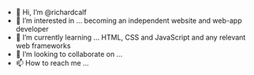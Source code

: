 - 👋 Hi, I’m @richardcalf
- 👀 I’m interested in ... becoming an independent website and web-app developer
- 🌱 I’m currently learning ... HTML, CSS and JavaScript and any relevant web frameworks
- 💞️ I’m looking to collaborate on ...
- 📫 How to reach me ... 

<!---
richardcalf/richardcalf is a ✨ special ✨ repository because its `README.md` (this file) appears on your GitHub profile.
You can click the Preview link to take a look at your changes.
--->
